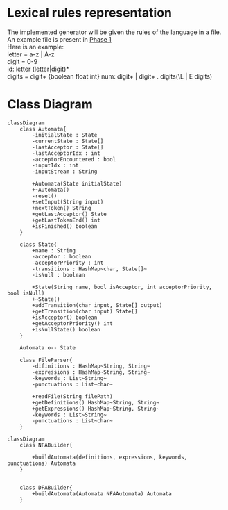 # Lexical rules representation
The implemented generator will be given the rules of the language in a file. An example file is present in [Phase 1](./Phase%201.pdf)  
Here is an example:  
letter = a-z | A-z  
digit = 0-9  
id: letter (letter|digit)*  
digits = digit+
{boolean float int}
num: digit+ | digit+ . digits(\L | E digits)


# Class Diagram

```mermaid
classDiagram
	class Automata{
		-initialState : State
		-currentState : State[]
		-lastAcceptor : State[]
		-lastAcceptorIdx : int
		-acceptorEncountered : bool
		-inputIdx : int
		-inputStream : String

		+Automata(State initialState)
		+~Automata()
		-reset()
		+setInput(String input)
		+nextToken() String
		+getLastAcceptor() State
		+getLastTokenEnd() int
		+isFinished() boolean
	}
	
	class State{
		+name : String
		-acceptor : boolean
		-acceptorPriority : int
		-transitions : HashMap~char, State[]~
		-isNull : boolean

		+State(String name, bool isAcceptor, int acceptorPriority, bool isNull)
		+~State()
		+addTransition(char input, State[] output)
		+getTransition(char input) State[]
		+isAcceptor() boolean
		+getAcceptorPriority() int
		+isNullState() boolean
	}

	Automata o-- State
	
	class FileParser{
		-difinitions : HashMap~String, String~
		-expressions : HashMap~String, String~
		-keywords : List~String~
		-punctuations : List~char~

		+readFile(String filePath)
		+getDefinitions() HashMap~String, String~
		+getExpressions() HashMap~String, String~
		-keywords : List~String~
		-punctuations : List~char~
	}

```


```mermaid
classDiagram
	class NFABuilder{

		+buildAutomata(definitions, expressions, keywords, punctuations) Automata
	}


	class DFABuilder{
		+buildAutomata(Automata NFAAutomata) Automata
	}


```